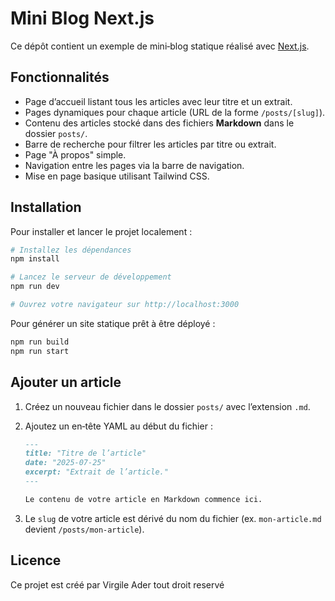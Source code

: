 # Mini Blog Next.js

Ce dépôt contient un exemple de mini‑blog statique réalisé avec [Next.js](https://nextjs.org/).

## Fonctionnalités

* Page d’accueil listant tous les articles avec leur titre et un extrait.
* Pages dynamiques pour chaque article (URL de la forme `/posts/[slug]`).
* Contenu des articles stocké dans des fichiers **Markdown** dans le dossier `posts/`.
* Barre de recherche pour filtrer les articles par titre ou extrait.
* Page "À propos" simple.
* Navigation entre les pages via la barre de navigation.
* Mise en page basique utilisant Tailwind CSS.

## Installation

Pour installer et lancer le projet localement :

```bash
# Installez les dépendances
npm install

# Lancez le serveur de développement
npm run dev

# Ouvrez votre navigateur sur http://localhost:3000
```

Pour générer un site statique prêt à être déployé :

```bash
npm run build
npm run start
```

## Ajouter un article

1. Créez un nouveau fichier dans le dossier `posts/` avec l’extension `.md`.
2. Ajoutez un en‑tête YAML au début du fichier :

   ```md
   ---
   title: "Titre de l’article"
   date: "2025-07-25"
   excerpt: "Extrait de l’article."
   ---
   
   Le contenu de votre article en Markdown commence ici.
   ```

3. Le `slug` de votre article est dérivé du nom du fichier (ex. `mon-article.md` devient `/posts/mon-article`).

## Licence

Ce projet est créé par Virgile Ader tout droit reservé
